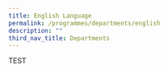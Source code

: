 ```yaml
---
title: English Language
permalink: /programmes/departments/english
description: ""
third_nav_title: Departments
---
```

TEST